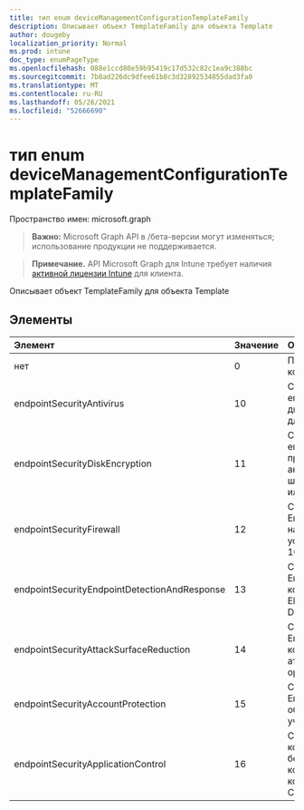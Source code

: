 ```yaml
---
title: тип enum deviceManagementConfigurationTemplateFamily
description: Описывает объект TemplateFamily для объекта Template
author: dougeby
localization_priority: Normal
ms.prod: intune
doc_type: enumPageType
ms.openlocfilehash: 088e1ccd80e59b95419c17d532c82c1ea9c388bc
ms.sourcegitcommit: 7b8ad226dc9dfee61b8c3d32892534855dad3fa0
ms.translationtype: MT
ms.contentlocale: ru-RU
ms.lasthandoff: 05/26/2021
ms.locfileid: "52666690"
---
```

# <a name="devicemanagementconfigurationtemplatefamily-enum-type"></a>тип enum deviceManagementConfigurationTemplateFamily

Пространство имен: microsoft.graph

> **Важно:** Microsoft Graph API в /бета-версии могут изменяться; использование продукции не поддерживается.

> **Примечание.** API Microsoft Graph для Intune требует наличия [активной лицензии Intune](https://go.microsoft.com/fwlink/?linkid=839381) для клиента.

Описывает объект TemplateFamily для объекта Template

## <a name="members"></a>Элементы
|Элемент|Значение|Описание|
|:---|:---|:---|
|нет|0|По умолчанию для семейства шаблонов, когда политика не связана с шаблоном|
|endpointSecurityAntivirus|10 |Семейство шаблонов для endpointSecurityAntivirus, которое управляет дискретной группой параметров антивируса для управляемых устройств|
|endpointSecurityDiskEncryption|11|Семейство шаблонов для endpointSecurityDiskEncryption, которое предоставляет параметры, которые актуальны для встроенного метода шифрования устройств, например FileVault или BitLocker|
|endpointSecurityFirewall|12 |Семейство шаблонов для EndpointSecurityFirewall, которое помогает настроить встроенный брандмауэр устройств для устройств с macOS и Windows 10|
|endpointSecurityEndpointDetectionAndResponse|13|Семейство шаблонов для EndpointSecurityEndpointDectionAndResponse, которое упрощает управление настройками EDR и бортовых устройств в Microsoft Defender для Endpoint|
|endpointSecurityAttackSurfaceReduction|14 |Семейство шаблонов для EndpointSecurityAttackSurfaceReduction, которое помогает уменьшить поверхности атак, минимизируя места, в которых ваша организация уязвима для киберугроз и атак|
|endpointSecurityAccountProtection|15|Семейство шаблонов для EndpointSecurityAccountProtection, облегчающего защиту удостоверений и учетных записей пользователей|
|endpointSecurityApplicationControl|16 |Семейство шаблонов для applicationControl, которое помогает уменьшить угрозы безопасности, ограничивая приложения, которые могут запускать пользователи, и код, который выполняется в ядре System Core (ядра)|




